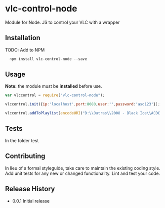 vlc-control-node
================

Module for Node. JS to control your VLC with a wrapper

## Installation
TODO: Add to NPM
```javascript
  npm install vlc-control-node --save
```

## Usage
**Note:** the module must be **installed** before use.

```javascript
var vlccontrol = require("vlc-control-node");

vlccontrol.init({ip:'localhost',port:8080,user:'',password:'asd123'});

vlccontrol.addToPlaylist(encodeURI("D:\\Outras\\2008 - Black Ice\\ACDC - Black Ice - 01 - Rock n Roll Train.mp3")); //add this music in a playlist

```  
## Tests

In the folder test

## Contributing

In lieu of a formal styleguide, take care to maintain the existing coding style.
Add unit tests for any new or changed functionality. Lint and test your code.

## Release History

* 0.0.1 Initial release
